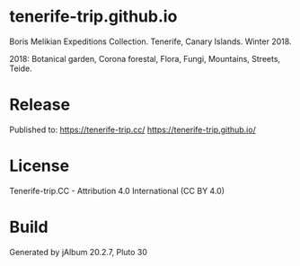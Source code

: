 # tenerife-trip.github.io

Boris Melikian Expeditions Collection.
Tenerife, Canary Islands. Winter 2018.

2018: Botanical garden, Corona forestal, Flora, Fungi, Mountains, Streets, Teide.

# Release

Published to:
https://tenerife-trip.cc/
https://tenerife-trip.github.io/

# License

Tenerife-trip.CC - Attribution 4.0 International (CC BY 4.0)

# Build

Generated by jAlbum 20.2.7, Pluto 30

